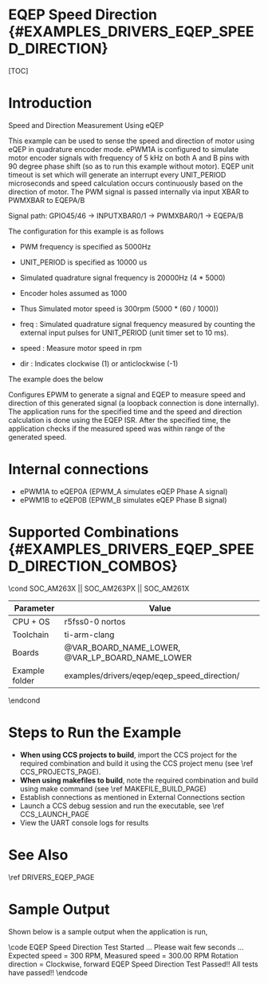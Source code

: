 # EQEP Speed Direction {#EXAMPLES_DRIVERS_EQEP_SPEED_DIRECTION}

[TOC]

# Introduction

Speed and Direction Measurement Using eQEP

This example can be used to sense the speed and direction of motor using eQEP in quadrature encoder mode. ePWM1A is configured to simulate motor encoder signals with frequency of 5 kHz on both A and B pins with 90 degree phase shift (so as to run this example without motor).
EQEP unit timeout is set which will generate an interrupt every UNIT_PERIOD microseconds and speed calculation occurs continuously based on the direction of motor.
The PWM signal is passed internally via input XBAR to PWMXBAR to EQEPA/B

Signal path:
GPIO45/46 -> INPUTXBAR0/1 -> PWMXBAR0/1 -> EQEPA/B

The configuration for this example is as follows
 - PWM frequency is specified as 5000Hz
 - UNIT_PERIOD is specified as 10000 us
 - Simulated quadrature signal frequency is 20000Hz (4 * 5000)
 - Encoder holes assumed as 1000
 - Thus Simulated motor speed is 300rpm (5000 * (60 / 1000))

 - freq : Simulated quadrature signal frequency measured by counting the external input pulses for UNIT_PERIOD (unit timer set to 10 ms).
 - speed : Measure motor speed in rpm
 - dir : Indicates clockwise (1) or anticlockwise (-1)

The example does the below

Configures EPWM to generate a signal and EQEP to measure speed and direction of this generated signal (a loopback connection is done internally).
The application runs for the specified time and the speed and direction calculation is done using the EQEP ISR.
After the specified time, the application checks if the measured speed was within range of the generated speed.

# Internal connections

- ePWM1A to eQEP0A (EPWM_A simulates eQEP Phase A signal)
- ePWM1B to eQEP0B (EPWM_B simulates eQEP Phase B signal)

# Supported Combinations {#EXAMPLES_DRIVERS_EQEP_SPEED_DIRECTION_COMBOS}

\cond SOC_AM263X || SOC_AM263PX || SOC_AM261X

 Parameter      | Value
 ---------------|-----------
 CPU + OS       | r5fss0-0 nortos
 Toolchain      | ti-arm-clang
 Boards         | @VAR_BOARD_NAME_LOWER, @VAR_LP_BOARD_NAME_LOWER
 Example folder | examples/drivers/eqep/eqep_speed_direction/

\endcond

# Steps to Run the Example

- **When using CCS projects to build**, import the CCS project for the required combination
  and build it using the CCS project menu (see \ref CCS_PROJECTS_PAGE).
- **When using makefiles to build**, note the required combination and build using
  make command (see \ref MAKEFILE_BUILD_PAGE)
- Establish connections as mentioned in External Connections section
- Launch a CCS debug session and run the executable, see \ref CCS_LAUNCH_PAGE
- View the UART console logs for results

# See Also

\ref DRIVERS_EQEP_PAGE

# Sample Output

Shown below is a sample output when the application is run,

\code
EQEP Speed Direction Test Started ...
Please wait few seconds ...
Expected speed = 300 RPM, Measured speed = 300.00 RPM
Rotation direction = Clockwise, forward
EQEP Speed Direction Test Passed!!
All tests have passed!!
\endcode
